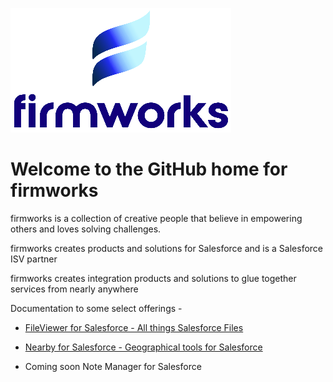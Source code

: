 
![firmworks logo](/images/firmworks.png)


# Welcome to the GitHub home for firmworks

firmworks is a collection of creative people that believe in empowering others and loves solving challenges.

firmworks creates products and solutions for Salesforce and is a Salesforce ISV partner

firmworks creates integration products and solutions to glue together services from nearly anywhere

Documentation to some select offerings -

- [FileViewer for Salesforce - All things Salesforce Files](https://firmworks.github.io/fileviewer/)
- [Nearby for Salesforce - Geographical tools for Salesforce](https://firmworks.github.io/nearby/)

- Coming soon Note Manager for Salesforce

